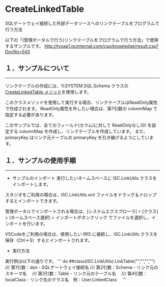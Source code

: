 # CreateLinkedTable
SQLゲートウェイ接続した外部データソースへのリンクテーブルをプログラムで行う方法

以下の「(管理ポータルで行う)リンクテーブルをプログラムで行う方法」で使用するサンプルです。
http://tyoap1.iscinternal.com/csp/knowledge/result.csp?DocNo=543


## １．サンプルについて
***
リンクテーブルの作成には、%SYSTEM.SQL.Schema クラスの [CreateLinkedTable メソッド](https://docs.intersystems.com/irislatest/csp/documatic/%25CSP.Documatic.cls?&LIBRARY=%25SYS&CLASSNAME=%25SYSTEM.SQL.Schema#CreateLinkedTable)を使用します。

このクラスメソッドを使用して実行する場合、リンクテーブルはReadOnly属性で作成されます。
ReadOnly属性を外したい場合は、第7引数の columnMap で指定する必要があります。

このサンプルでは、全てのフィールド(カラム)に対して ReadOnlyなし(0) を設定する columnMap を作成し、リンクテーブルを作成しています。
また、primaryKey はリンク元テーブルの primaryKey を引き継げるようにしています。

## １．サンプルの使用手順
***
- サンプルのインポート
実行したいネームスペースに ISC.LinkUtils クラスをインポートします。

スタジオをご利用の場合は、ISC.LinkUtils.xml ファイルをドラッグ＆ドロップするとインポートできます。

管理ポータルでインポートされる場合は、[システムエクスプローラ] > [クラス] > (ネームスペース選択) > インポートボタンクリック でファイルを選択し、インポートを行います。

VSCodeをご利用の場合は、使用したい IRIS に接続し、ISC.LinkUtils クラスを保存（Ctrl＋S）するとインポートされます。


- 実行方法

実行例は以下の通りです。
'''
do ##class(ISC.LinkUtils).LinkTable("<dsn>","<Schema>","<Table>","<localClass>")
/// 第1引数：dsn - SQLゲートウェイ接続名
/// 第2引数：Schema - リンク元のスキーマ名　
/// 第3引数：Table - リンク元のテーブル名　
/// 第4引数：localClass - リンク先のクラス名　例：User.LinkedClass　
'''

